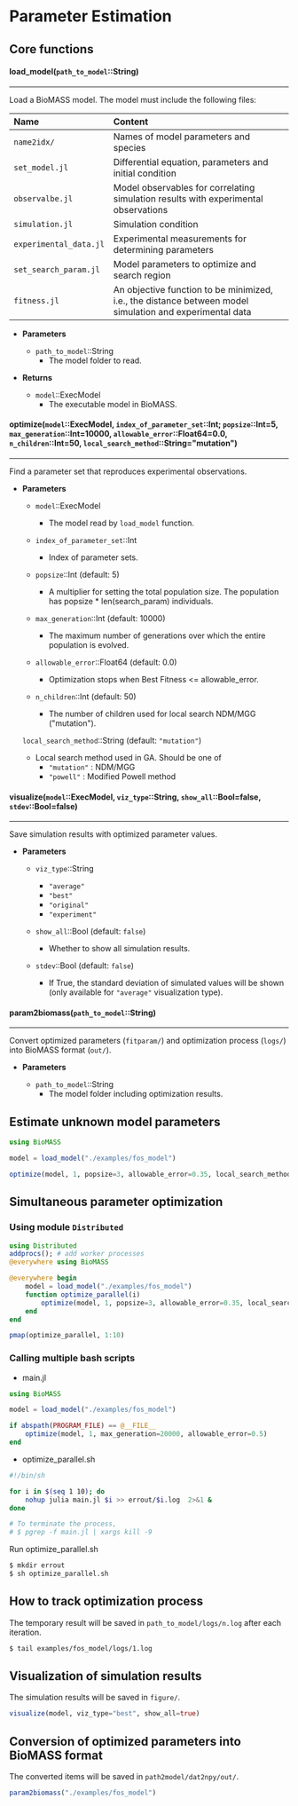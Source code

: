 # Parameter Estimation

## Core functions

#### load_model(`path_to_model`::String)

---

Load a BioMASS model. The model must include the following files:

| Name                   | Content                                                                                                  |
| :--------------------- | :------------------------------------------------------------------------------------------------------- |
| `name2idx/`            | Names of model parameters and species                                                                    |
| `set_model.jl`         | Differential equation, parameters and initial condition                                                  |
| `observalbe.jl`        | Model observables for correlating simulation results with experimental observations                      |
| `simulation.jl`        | Simulation condition                                                                                     |
| `experimental_data.jl` | Experimental measurements for determining parameters                                                     |
| `set_search_param.jl`  | Model parameters to optimize and search region                                                           |
| `fitness.jl`           | An objective function to be minimized, i.e., the distance between model simulation and experimental data |

- **Parameters**

  - `path_to_model`::String
    - The model folder to read.

- **Returns**
  - `model`::ExecModel
    - The executable model in BioMASS.

#### optimize(`model`::ExecModel, `index_of_parameter_set`::Int; `popsize`::Int=5, `max_generation`::Int=10000, `allowable_error`::Float64=0.0, `n_children`::Int=50, `local_search_method`::String="mutation")

---

Find a parameter set that reproduces experimental observations.

- **Parameters**

  - `model`::ExecModel

    - The model read by `load_model` function.

  - `index_of_parameter_set`::Int

    - Index of parameter sets.

  - `popsize`::Int (default: 5)

    - A multiplier for setting the total population size. The population has popsize \* len(search_param) individuals.

  - `max_generation`::Int (default: 10000)

    - The maximum number of generations over which the entire population is evolved.

  - `allowable_error`::Float64 (default: 0.0)

    - Optimization stops when Best Fitness <= allowable_error.

  - `n_children`::Int (default: 50)
    - The number of children used for local search NDM/MGG ("mutation").

  `local_search_method`::String (default: `"mutation"`)

  - Local search method used in GA. Should be one of
    - `"mutation"` : NDM/MGG
    - `"powell"` : Modified Powell method

#### visualize(`model`::ExecModel, `viz_type`::String, `show_all`::Bool=false, `stdev`::Bool=false)

---

Save simulation results with optimized parameter values.

- **Parameters**

  - `viz_type`::String

    - `"average"`
    - `"best"`
    - `"original"`
    - `"experiment"`

  - `show_all`::Bool (default: `false`)

    - Whether to show all simulation results.

  - `stdev`::Bool (default: `false`)
    - If True, the standard deviation of simulated values will be shown
      (only available for `"average"` visualization type).

#### param2biomass(`path_to_model`::String)

---

Convert optimized parameters (`fitparam/`) and optimization process (`logs/`) into BioMASS format (`out/`).

- **Parameters**

  - `path_to_model`::String
    - The model folder including optimization results.

## Estimate unknown model parameters

```julia
using BioMASS

model = load_model("./examples/fos_model")

optimize(model, 1, popsize=3, allowable_error=0.35, local_search_method="powell")
```

## Simultaneous parameter optimization

### Using module `Distributed`

```julia
using Distributed
addprocs(); # add worker processes
@everywhere using BioMASS

@everywhere begin
    model = load_model("./examples/fos_model")
    function optimize_parallel(i)
        optimize(model, 1, popsize=3, allowable_error=0.35, local_search_method="powell")
    end
end

pmap(optimize_parallel, 1:10)
```

### Calling multiple bash scripts

- main.jl

```julia
using BioMASS

model = load_model("./examples/fos_model")

if abspath(PROGRAM_FILE) == @__FILE__
    optimize(model, 1, max_generation=20000, allowable_error=0.5)
end
```

- optimize_parallel.sh

```bash
#!/bin/sh

for i in $(seq 1 10); do
    nohup julia main.jl $i >> errout/$i.log  2>&1 &
done

# To terminate the process,
# $ pgrep -f main.jl | xargs kill -9
```

Run optimize_parallel.sh

```bash
$ mkdir errout
$ sh optimize_parallel.sh
```

## How to track optimization process

The temporary result will be saved in `path_to_model/logs/n.log` after each iteration.

```bash
$ tail examples/fos_model/logs/1.log
```

## Visualization of simulation results

The simulation results will be saved in `figure/`.

```julia
visualize(model, viz_type="best", show_all=true)
```

## Conversion of optimized parameters into BioMASS format

The converted items will be saved in `path2model/dat2npy/out/`.

```julia
param2biomass("./examples/fos_model")
```
